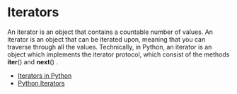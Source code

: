 # Iterators

An iterator is an object that contains a countable number of values. An iterator is an object that can be iterated upon, meaning that you can traverse through all the values. Technically, in Python, an iterator is an object which implements the iterator protocol, which consist of the methods __iter__() and __next__() .

- [Iterators in Python](https://www.w3schools.com/python/python_iterators.asp)
- [Python Iterators](https://www.geeksforgeeks.org/iterators-in-python/)
